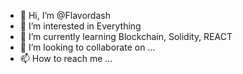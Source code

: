 - 👋 Hi, I’m @Flavordash
- 👀 I’m interested in Everything
- 🌱 I’m currently learning Blockchain, Solidity, REACT
- 💞️ I’m looking to collaborate on ...
- 📫 How to reach me ...

<!---
Flavordash/Flavordash is a ✨ special ✨ repository because its `README.md` (this file) appears on your GitHub profile.
You can click the Preview link to take a look at your changes.
--->
